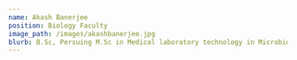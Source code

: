 ```yaml
---
name: Akash Banerjee
position: Biology Faculty
image_path: /images/akashbanerjee.jpg
blurb: B.Sc, Persuing M.Sc in Medical laboratory technology in Microbiology
---
```


